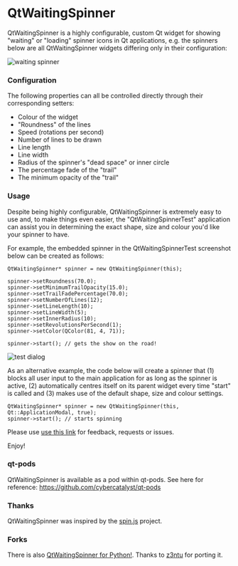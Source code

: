 QtWaitingSpinner
================

QtWaitingSpinner is a highly configurable, custom Qt widget for showing "waiting" or "loading" spinner icons in Qt applications, e.g. the spinners below are all QtWaitingSpinner widgets differing only in their configuration:

![waiting spinner](https://github.com/snowwlex/QtWaitingSpinner/blob/gh-pages/waiting-spinners.gif)

### Configuration

The following properties can all be controlled directly through their corresponding setters:

* Colour of the widget
* "Roundness" of the lines
* Speed (rotations per second)
* Number of lines to be drawn
* Line length
* Line width
* Radius of the spinner's "dead space" or inner circle
* The percentage fade of the "trail"
* The minimum opacity of the "trail"

### Usage

Despite being highly configurable, QtWaitingSpinner is extremely easy to use and, to make things even easier, the "QtWaitingSpinnerTest" application can assist you in determining the exact shape, size and colour you'd like your spinner to have.

For example, the embedded spinner in the QtWaitingSpinnerTest screenshot below can be created as follows:

```
QtWaitingSpinner* spinner = new QtWaitingSpinner(this);

spinner->setRoundness(70.0);
spinner->setMinimumTrailOpacity(15.0);
spinner->setTrailFadePercentage(70.0);
spinner->setNumberOfLines(12);
spinner->setLineLength(10);
spinner->setLineWidth(5);
spinner->setInnerRadius(10);
spinner->setRevolutionsPerSecond(1);
spinner->setColor(QColor(81, 4, 71));

spinner->start(); // gets the show on the road!
```

![test dialog](https://github.com/snowwlex/QtWaitingSpinner/blob/gh-pages/test-dialog.png)

As an alternative example, the code below will create a spinner that (1) blocks all user input to the main application for as long as the spinner is active, (2) automatically centres itself on its parent widget every time "start" is called and (3) makes use of the default shape, size and colour settings.

```
QtWaitingSpinner* spinner = new QtWaitingSpinner(this, Qt::ApplicationModal, true);
spinner->start(); // starts spinning
```

Please use [use this link](https://github.com/snowwlex/QtWaitingSpinner/issues) for feedback, requests or issues.

Enjoy!

### qt-pods

QtWaitingSpinner is available as a pod within qt-pods. See here for reference:
https://github.com/cybercatalyst/qt-pods

### Thanks

QtWaitingSpinner was inspired by the [spin.js](http://fgnass.github.io/spin.js/)  project.


### Forks
There is also [QtWaitingSpinner for Python!](https://github.com/z3ntu/QtWaitingSpinner). Thanks to [z3ntu](https://github.com/z3ntu) for porting it.
